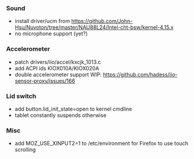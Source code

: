### Sound
  * install driver/ucm from https://github.com/John-Hsu/Nuvoton/tree/master/NAU88L24/Intel-cht-bsw/kernel-4.15.x
  * no microphone support (yet?)
  
### Accelerometer
  * patch drivers/iio/accel/kxcjk_1013.c
  * add ACPI ids KIOX010A/KIOX020A
  * double accelerometer support WIP: https://github.com/hadess/iio-sensor-proxy/issues/166
  
### Lid switch
  * add button.lid_init_state=open to kernel cmdline
  * tablet constantly suspends otherwise

### Misc
  * add MOZ_USE_XINPUT2=1 to /etc/environment for Firefox to use touch scrolling

